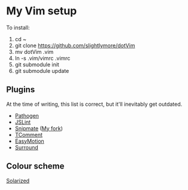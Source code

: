 # My Vim setup

To install:
1. cd ~
2. git clone https://github.com/slightlymore/dotVim
3. mv dotVim .vim
4. ln -s .vim/vimrc .vimrc
5. git submodule init
6. git submodule update


## Plugins

At the time of writing, this list is correct, but it'll inevitably get outdated.

* [Pathogen](https://github.com/tpope/vim-pathogen)
* [JSLint](https://github.com/hallettj/jslint.vim)
* [Snipmate](https://github.com/msanders/snipmate.vim) ([My fork](https://github.com/slightlymore/snipmate.vim))
* [TComment](https://github.com/tomtom/tcomment_vim)
* [EasyMotion](https://github.com/Lokaltog/vim-easymotion)
* [Surround](https://github.com/tpope/vim-surround)

## Colour scheme
[Solarized](https://github.com/altercation/vim-colors-solarized)

